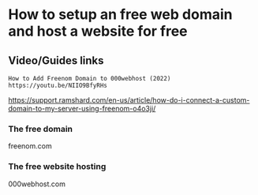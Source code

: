 # How to setup an free web domain and host a website for free



## Video/Guides links
	How to Add Freenom Domain to 000webhost (2022)	https://youtu.be/NIIO9BfyRHs
https://support.ramshard.com/en-us/article/how-do-i-connect-a-custom-domain-to-my-server-using-freenom-o4o3ji/

### The free domain
freenom.com
### The free website hosting
000webhost.com


